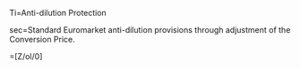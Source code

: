 Ti=Anti-dilution Protection

sec=Standard Euromarket anti-dilution provisions through adjustment of the Conversion Price.

=[Z/ol/0]
